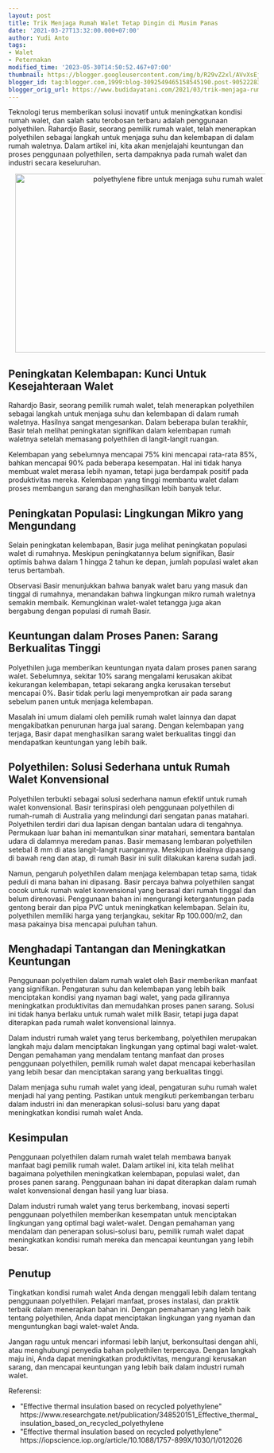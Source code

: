 ```yaml
---
layout: post
title: Trik Menjaga Rumah Walet Tetap Dingin di Musim Panas
date: '2021-03-27T13:32:00.000+07:00'
author: Yudi Anto
tags:
- Walet
- Peternakan
modified_time: '2023-05-30T14:50:52.467+07:00'
thumbnail: https://blogger.googleusercontent.com/img/b/R29vZ2xl/AVvXsEjzOb87eanMv15UZ1sVF55EIUuB6_f7nUDtI1rKtBbflSGmouvWRNDkvPH-mzT57oQB4xKI4915F5TnqyfsU1thhHPkpilm1u3_eB6A7UYiBBhq-e9XUU9IPApXhoLecX5z627PhLKNidA5cRF-uOVEhQXn1tGCmlmjU_kRSuqiZUw31QvE8QKoRuorVA/s72-w640-c-h360/polyethilen.jpg
blogger_id: tag:blogger.com,1999:blog-3092549465158545190.post-9052228340856355977
blogger_orig_url: https://www.budidayatani.com/2021/03/trik-menjaga-rumah-walet-tetap-dingin.html
---
```


<p>Teknologi terus memberikan solusi inovatif untuk meningkatkan kondisi rumah walet, dan salah satu terobosan terbaru adalah penggunaan polyethilen. Rahardjo Basir, seorang pemilik rumah walet, telah menerapkan polyethilen sebagai langkah untuk menjaga suhu dan kelembapan di dalam rumah waletnya. Dalam artikel ini, kita akan menjelajahi keuntungan dan proses penggunaan polyethilen, serta dampaknya pada rumah walet dan industri secara keseluruhan.</p><div class="separator" style="clear: both; text-align: center;"><a href="https://blogger.googleusercontent.com/img/b/R29vZ2xl/AVvXsEjzOb87eanMv15UZ1sVF55EIUuB6_f7nUDtI1rKtBbflSGmouvWRNDkvPH-mzT57oQB4xKI4915F5TnqyfsU1thhHPkpilm1u3_eB6A7UYiBBhq-e9XUU9IPApXhoLecX5z627PhLKNidA5cRF-uOVEhQXn1tGCmlmjU_kRSuqiZUw31QvE8QKoRuorVA/s2133/polyethilen.jpg" imageanchor="1" style="margin-left: 1em; margin-right: 1em;"><img alt="polyethylene fibre untuk menjaga suhu rumah walet" border="0" data-original-height="1200" data-original-width="2133" height="360" src="https://blogger.googleusercontent.com/img/b/R29vZ2xl/AVvXsEjzOb87eanMv15UZ1sVF55EIUuB6_f7nUDtI1rKtBbflSGmouvWRNDkvPH-mzT57oQB4xKI4915F5TnqyfsU1thhHPkpilm1u3_eB6A7UYiBBhq-e9XUU9IPApXhoLecX5z627PhLKNidA5cRF-uOVEhQXn1tGCmlmjU_kRSuqiZUw31QvE8QKoRuorVA/w640-h360/polyethilen.jpg" width="640" /></a></div><h2>Peningkatan Kelembapan: Kunci Untuk Kesejahteraan Walet</h2><p>Rahardjo Basir, seorang pemilik rumah walet, telah menerapkan polyethilen sebagai langkah untuk menjaga suhu dan kelembapan di dalam rumah waletnya. Hasilnya sangat mengesankan. Dalam beberapa bulan terakhir, Basir telah melihat peningkatan signifikan dalam kelembapan rumah waletnya setelah memasang polyethilen di langit-langit ruangan.</p><p>Kelembapan yang sebelumnya mencapai 75% kini mencapai rata-rata 85%, bahkan mencapai 90% pada beberapa kesempatan. Hal ini tidak hanya membuat walet merasa lebih nyaman, tetapi juga berdampak positif pada produktivitas mereka. Kelembapan yang tinggi membantu walet dalam proses membangun sarang dan menghasilkan lebih banyak telur.</p><h2>Peningkatan Populasi: Lingkungan Mikro yang Mengundang</h2><p>Selain peningkatan kelembapan, Basir juga melihat peningkatan populasi walet di rumahnya. Meskipun peningkatannya belum signifikan, Basir optimis bahwa dalam 1 hingga 2 tahun ke depan, jumlah populasi walet akan terus bertambah.</p><p>Observasi Basir menunjukkan bahwa banyak walet baru yang masuk dan tinggal di rumahnya, menandakan bahwa lingkungan mikro rumah waletnya semakin membaik. Kemungkinan walet-walet tetangga juga akan bergabung dengan populasi di rumah Basir.</p><h2>Keuntungan dalam Proses Panen: Sarang Berkualitas Tinggi</h2><p>Polyethilen juga memberikan keuntungan nyata dalam proses panen sarang walet. Sebelumnya, sekitar 10% sarang mengalami kerusakan akibat kekurangan kelembapan, tetapi sekarang angka kerusakan tersebut mencapai 0%. Basir tidak perlu lagi menyemprotkan air pada sarang sebelum panen untuk menjaga kelembapan.</p><p>Masalah ini umum dialami oleh pemilik rumah walet lainnya dan dapat mengakibatkan penurunan harga jual sarang. Dengan kelembapan yang terjaga, Basir dapat menghasilkan sarang walet berkualitas tinggi dan mendapatkan keuntungan yang lebih baik.</p><h2>Polyethilen: Solusi Sederhana untuk Rumah Walet Konvensional</h2><p>Polyethilen terbukti sebagai solusi sederhana namun efektif untuk rumah walet konvensional. Basir terinspirasi oleh penggunaan polyethilen di rumah-rumah di Australia yang melindungi dari sengatan panas matahari. Polyethilen terdiri dari dua lapisan dengan bantalan udara di tengahnya. Permukaan luar bahan ini memantulkan sinar matahari, sementara bantalan udara di dalamnya meredam panas. Basir memasang lembaran polyethilen setebal 8 mm di atas langit-langit ruangannya. Meskipun idealnya dipasang di bawah reng dan atap, di rumah Basir ini sulit dilakukan karena sudah jadi.</p><p>Namun, pengaruh polyethilen dalam menjaga kelembapan tetap sama, tidak peduli di mana bahan ini dipasang. Basir percaya bahwa polyethilen sangat cocok untuk rumah walet konvensional yang berasal dari rumah tinggal dan belum direnovasi. Penggunaan bahan ini mengurangi ketergantungan pada gentong berair dan pipa PVC untuk meningkatkan kelembapan. Selain itu, polyethilen memiliki harga yang terjangkau, sekitar Rp 100.000/m2, dan masa pakainya bisa mencapai puluhan tahun.</p><h2>Menghadapi Tantangan dan Meningkatkan Keuntungan</h2><p>Penggunaan polyethilen dalam rumah walet oleh Basir memberikan manfaat yang signifikan. Pengaturan suhu dan kelembapan yang lebih baik menciptakan kondisi yang nyaman bagi walet, yang pada gilirannya meningkatkan produktivitas dan memudahkan proses panen sarang. Solusi ini tidak hanya berlaku untuk rumah walet milik Basir, tetapi juga dapat diterapkan pada rumah walet konvensional lainnya.</p><p>Dalam industri rumah walet yang terus berkembang, polyethilen merupakan langkah maju dalam menciptakan lingkungan yang optimal bagi walet-walet. Dengan pemahaman yang mendalam tentang manfaat dan proses penggunaan polyethilen, pemilik rumah walet dapat mencapai keberhasilan yang lebih besar dan menciptakan sarang yang berkualitas tinggi.</p><p>Dalam menjaga suhu rumah walet yang ideal, pengaturan suhu rumah walet menjadi hal yang penting. Pastikan untuk mengikuti perkembangan terbaru dalam industri ini dan menerapkan solusi-solusi baru yang dapat meningkatkan kondisi rumah walet Anda.</p><h2>Kesimpulan</h2><p>Penggunaan polyethilen dalam rumah walet telah membawa banyak manfaat bagi pemilik rumah walet. Dalam artikel ini, kita telah melihat bagaimana polyethilen meningkatkan kelembapan, populasi walet, dan proses panen sarang. Penggunaan bahan ini dapat diterapkan dalam rumah walet konvensional dengan hasil yang luar biasa.</p><p>Dalam industri rumah walet yang terus berkembang, inovasi seperti penggunaan polyethilen memberikan kesempatan untuk menciptakan lingkungan yang optimal bagi walet-walet. Dengan pemahaman yang mendalam dan penerapan solusi-solusi baru, pemilik rumah walet dapat meningkatkan kondisi rumah mereka dan mencapai keuntungan yang lebih besar.</p><h2>Penutup</h2><p>Tingkatkan kondisi rumah walet Anda dengan menggali lebih dalam tentang penggunaan polyethilen. Pelajari manfaat, proses instalasi, dan praktik terbaik dalam menerapkan bahan ini. Dengan pemahaman yang lebih baik tentang polyethilen, Anda dapat menciptakan lingkungan yang nyaman dan menguntungkan bagi walet-walet Anda.</p><p>Jangan ragu untuk mencari informasi lebih lanjut, berkonsultasi dengan ahli, atau menghubungi penyedia bahan polyethilen terpercaya. Dengan langkah maju ini, Anda dapat meningkatkan produktivitas, mengurangi kerusakan sarang, dan mencapai keuntungan yang lebih baik dalam industri rumah walet.</p><p>Referensi:</p><ul><li>"Effective thermal insulation based on recycled polyethylene" https://www.researchgate.net/publication/348520151_Effective_thermal_insulation_based_on_recycled_polyethylene</li><li>"Effective thermal insulation based on recycled polyethylene" https://iopscience.iop.org/article/10.1088/1757-899X/1030/1/012026</li></ul>